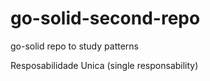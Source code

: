 # go-solid-second-repo
go-solid repo to study patterns


Resposabilidade Unica (single responsability)

